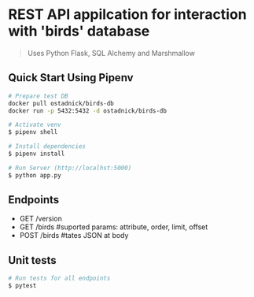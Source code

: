 # REST API appilcation for interaction with 'birds' database

> Uses Python Flask, SQL Alchemy and Marshmallow

## Quick Start Using Pipenv

``` bash
# Prepare test DB
docker pull ostadnick/birds-db
docker run -p 5432:5432 -d ostadnick/birds-db

# Activate venv
$ pipenv shell

# Install dependencies
$ pipenv install

# Run Server (http://localhst:5000)
$ python app.py
```

## Endpoints

* GET     /version
* GET     /birds  #suported params: attribute, order, limit, offset
* POST    /birds  #tates JSON at body

## Unit tests
``` bash
# Run tests for all endpoints
$ pytest
```
